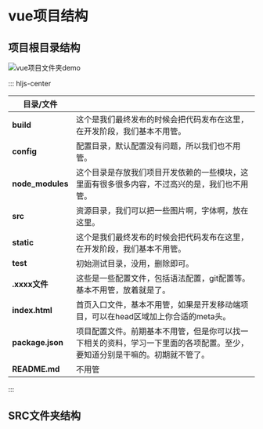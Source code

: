 # vue项目结构
## 项目根目录结构
![vue项目文件夹demo](http://ww4.sinaimg.cn/large/0060lm7Tgw1f9ssmtv2jrj305x0axmxl.jpg)

::: hljs-center

| **目录/文件** | |
| - | - |
|**build** |这个是我们最终发布的时候会把代码发布在这里，在开发阶段，我们基本不用管。|
|**config**|配置目录，默认配置没有问题，所以我们也不用管。|
|**node_modules**|这个目录是存放我们项目开发依赖的一些模块，这里面有很多很多内容，不过高兴的是，我们也不用管。|
|**src**|资源目录，我们可以把一些图片啊，字体啊，放在这里。|
|**static**|这个是我们最终发布的时候会把代码发布在这里，在开发阶段，我们基本不用管。|
|**test**|初始测试目录，没用，删除即可。|
|**.xxxx文件**|这些是一些配置文件，包括语法配置，git配置等。基本不用管，放着就是了。|
|**index.html**|首页入口文件，基本不用管，如果是开发移动端项目，可以在head区域加上你合适的meta头。|
|**package.json**|项目配置文件。前期基本不用管，但是你可以找一下相关的资料，学习一下里面的各项配置。至少，要知道分别是干嘛的。初期就不管了。|
|**README.md**|不用管|

:::
## SRC文件夹结构


